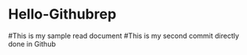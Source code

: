 # Hello-Githubrep
#This is my sample read document
#This is my second commit directly done in Github

